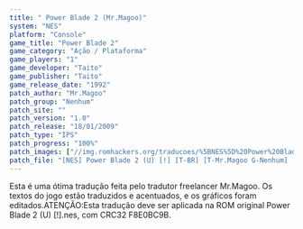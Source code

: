 ```yaml
---
title: " Power Blade 2 (Mr.Magoo)"
system: "NES"
platform: "Console"
game_title: "Power Blade 2"
game_category: "Ação / Plataforma"
game_players: "1"
game_developer: "Taito"
game_publisher: "Taito"
game_release_date: "1992"
patch_author: "Mr.Magoo"
patch_group: "Nenhum"
patch_site: ""
patch_version: "1.0"
patch_release: "18/01/2009"
patch_type: "IPS"
patch_progress: "100%"
patch_images: ["//img.romhackers.org/traducoes/%5BNES%5D%20Power%20Blade%202%20-%20Mr.Magoo%20-%201.png","//img.romhackers.org/traducoes/%5BNES%5D%20Power%20Blade%202%20-%20Mr.Magoo%20-%202.png","//img.romhackers.org/traducoes/%5BNES%5D%20Power%20Blade%202%20-%20Mr.Magoo%20-%203.png"]
patch_file: "[NES] Power Blade 2 (U) [!] [T-BR] [T-Mr.Magoo G-Nenhum] [V-1.0 P-100% A-2009].zip"
---
```

Esta é uma ótima tradução feita pelo tradutor freelancer Mr.Magoo. Os textos do jogo estão traduzidos e acentuados, e os gráficos foram editados.ATENÇÃO:Esta tradução deve ser aplicada na ROM original Power Blade 2 (U) [!].nes, com CRC32 F8E0BC9B.